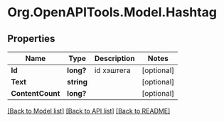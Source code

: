 # Org.OpenAPITools.Model.Hashtag
## Properties

Name | Type | Description | Notes
------------ | ------------- | ------------- | -------------
**Id** | **long?** | id хэштега | [optional] 
**Text** | **string** |  | [optional] 
**ContentCount** | **long?** |  | [optional] 

[[Back to Model list]](../README.md#documentation-for-models) [[Back to API list]](../README.md#documentation-for-api-endpoints) [[Back to README]](../README.md)

